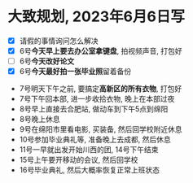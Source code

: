 # 大致规划, 2023年6月6日写
- [x] 请假的事情询问怎么解决
- [x] 6号**今天早上要去办公室拿键盘**, 拍视频声音, 打包好
- [ ] 6号**今天改好论文**
- [x] 6号**今天最好拍一张毕业照**留着备份
- 7号明天下午之前, 要搞定**高新区的所有衣物**, 打包好
- 7号下午回本部, 进一步收拾衣物, 晚上在本部过夜
- 8号早上直接去合肥站, 做动车到下午5点到绵阳
- 8号晚上休息
- 9号在绵阳市里看电影, 买装备, 然后回学校附近休息
- 10号参加毕业典礼等, 准备晚上去成都, 然后休息
- 11号一早就出发开始川西的团, 14号下午结束
- 15号上午要开移动的会议, 然后回学校
- 16号毕业典礼, 然后大概率恢复正常上班状态